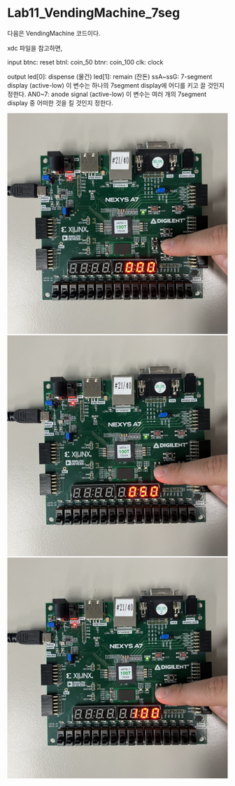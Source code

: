 # Lab11_VendingMachine_7seg
다음은 VendingMachine 코드이다.

xdc 파일을 참고하면,

input
btnc: reset
btnl: coin_50
btnr: coin_100
clk: clock

output
led[0]: dispense (물건)
led[1]: remain (잔돈)
ssA~ssG: 7-segment display (active-low)
    이 변수는 하나의 7segment display에 어디를 키고 끌 것인지 정한다.
AN0~7: anode signal (active-low)
    이 변수는 여러 개의 7segment display 중 어떠한 것을 킬 것인지 정한다.


<img src="./Lab11_VendingMachine_7seg_reset.jpg">
<img src="./Lab11_VendingMachine_7seg_50.jpg">
<img src="./Lab11_VendingMachine_7seg_100.jpg">